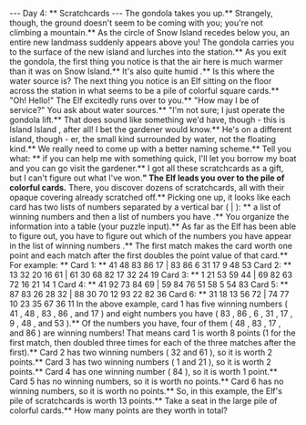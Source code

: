 --- Day 4: ** Scratchcards ---
The gondola takes you up.** Strangely, though, the ground doesn't seem to be coming with you; you're not climbing a mountain.** As the circle of Snow Island recedes below you, an entire new landmass suddenly appears above you! The gondola carries you to the surface of the new island and lurches into the station.**
As you exit the gondola, the first thing you notice is that the air here is much
warmer
than it was on Snow Island.** It's also quite
humid
.** Is this where the water source is?
The next thing you notice is an Elf sitting on the floor across the station in what seems to be a pile of colorful square cards.**
"Oh! Hello!" The Elf excitedly runs over to you.** "How may I be of service?" You ask about water sources.**
"I'm not sure; I just operate the gondola lift.** That does sound like something we'd have, though - this is
Island Island
, after all! I bet the
gardener
would know.** He's on a different island, though - er, the small kind surrounded by water, not the floating kind.** We really need to come up with a better naming scheme.** Tell you what: ** if you can help me with something quick, I'll let you
borrow my boat
and you can go visit the gardener.** I got all these
scratchcards
as a gift, but I can't figure out what I've won.**"
The Elf leads you over to the pile of colorful cards.** There, you discover dozens of scratchcards, all with their opaque covering already scratched off.** Picking one up, it looks like each card has two lists of numbers separated by a vertical bar (
|
): ** a list of
winning numbers
and then a list of
numbers you have
.** You organize the information into a table (your puzzle input).**
As far as the Elf has been able to figure out, you have to figure out which of the
numbers you have
appear in the list of
winning numbers
.** The first match makes the card worth
one point
and each match after the first
doubles
the point value of that card.**
For example: **
Card 1: ** 41 48 83 86 17 | 83 86  6 31 17  9 48 53
Card 2: ** 13 32 20 16 61 | 61 30 68 82 17 32 24 19
Card 3: **  1 21 53 59 44 | 69 82 63 72 16 21 14  1
Card 4: ** 41 92 73 84 69 | 59 84 76 51 58  5 54 83
Card 5: ** 87 83 26 28 32 | 88 30 70 12 93 22 82 36
Card 6: ** 31 18 13 56 72 | 74 77 10 23 35 67 36 11
In the above example, card 1 has five winning numbers (
41
,
48
,
83
,
86
, and
17
) and eight numbers you have (
83
,
86
,
6
,
31
,
17
,
9
,
48
, and
53
).** Of the numbers you have, four of them (
48
,
83
,
17
, and
86
) are winning numbers! That means card 1 is worth
8
points (1 for the first match, then doubled three times for each of the three matches after the first).**
Card 2 has two winning numbers (
32
and
61
), so it is worth
2
points.**
Card 3 has two winning numbers (
1
and
21
), so it is worth
2
points.**
Card 4 has one winning number (
84
), so it is worth
1
point.**
Card 5 has no winning numbers, so it is worth no points.**
Card 6 has no winning numbers, so it is worth no points.**
So, in this example, the Elf's pile of scratchcards is worth
13
points.**
Take a seat in the large pile of colorful cards.**
How many points are they worth in total?
